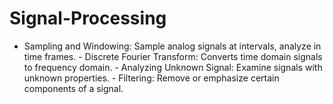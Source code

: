 # Signal-Processing
- Sampling and Windowing: Sample analog signals at intervals, analyze in time frames. - Discrete Fourier Transform: Converts time domain signals to frequency domain. - Analyzing Unknown Signal: Examine signals with unknown properties. - Filtering: Remove or emphasize certain components of a signal.
